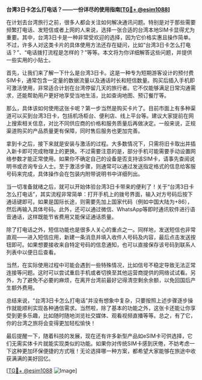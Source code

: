 **台湾3日卡怎么打电话？——一份详尽的使用指南[[TG💪+ @esim1088](https://t.me/s/esim1088)]**

在计划去台湾旅行之前，很多人都会关注如何解决通讯问题。特别是对于那些需要频繁打电话、发短信或者上网的人来说，选择一张合适的台湾本地SIM卡显得尤为重要。其中，台湾3日卡是一种非常受欢迎的选择，因为它价格实惠且操作简单。不过，许多人对这类卡片的具体使用方法还存在疑问，比如“台湾3日卡怎么打电话？”、“电话拨打流程是怎样的？”等等。本文将为你详细解答这些问题，并提供一些实用的小贴士。

首先，让我们来了解一下什么是台湾3日卡。这是一种专为短期游客设计的预付费SIM卡，通常包含一定量的数据流量以及通话时长和短信数量。购买后插入手机即可激活使用，非常适合计划在台湾停留几天的旅行者。它不仅能够满足日常沟通需求，还能帮助用户更好地享受当地生活，比如查询地图、预订餐厅等。

那么，具体该如何使用这张卡呢？第一步当然是购买卡片了。目前市面上有多种渠道可以买到台湾3日卡，包括机场柜台、便利店、线上平台等。建议大家提前在网上搜索相关信息，对比不同供应商的价格和服务质量后再做决定。一般来说，正规渠道购买的产品质量更有保障，同时售后服务也更加完善。

拿到卡之后，接下来就是安装与激活的过程。大多数情况下，只需将旧卡取出并插入新卡即可完成物理上的更换。不过需要注意的是，部分手机可能需要手动设置网络参数才能正常使用。如果你不确定自己的设备是否支持该SIM卡，请事先查阅说明书或咨询专业人士。至于激活步骤，则通常可以通过发送指定格式的信息给客服号码来完成，具体操作会在包装内附带说明书中详细列出。

当一切准备就绪之后，就可以开始体验台湾3日卡带来的便利了！关于“台湾3日卡怎么打电话”，其实流程非常简单：打开手机上的拨号界面，输入对方号码后按下通话键即可。如果是国际长途，则需要先加上国家代码（例如中国大陆为+86），然后再输入具体号码。此外，还可以通过微信、WhatsApp等即时通讯软件进行语音通话，这样既能节省费用又能保证通话质量。

除了打电话之外，短信功能也是很多人关心的重点之一。同样地，发送短信也非常直观——进入短信应用，新建一条消息并填入收件人号码及内容，最后点击发送按钮即可。如果想要接收来自特定号码的信息通知，也可以直接保存该号码到联系人列表中以便日后查看。

当然，在实际使用过程中可能会遇到一些特殊情况，比如信号不稳定导致无法正常连接等问题。这时可以尝试重启手机或者切换至其他运营商提供的网络试试看。另外，为了避免不必要的麻烦，在离开台湾前最好记得清空剩余余额，以免回国后产生额外费用。

总结来说，“台湾3日卡怎么打电话”并没有想象中复杂，只要按照上述步骤逐步操作就能顺利实现各种通信需求。当然啦，除了基本的功能之外，这张卡还能让你享受到更多乐趣，比如随时随地浏览社交媒体、观看视频直播等等。总之，有了它，你的台湾之旅将会变得更加轻松愉快！

最后提醒一下，随着科技的发展，现在还有许多新型产品如eSIM卡可供选择，它们无需实体卡片就能实现类似的功能。如果你对传统SIM卡感到厌倦，不妨考虑一下这种更加环保便捷的方式哦！无论选择哪一种方案，都希望大家能够在旅途中收获满满的美好回忆。

[[TG💪+ @esim1088](https://t.me/s/esim1088) ![Image](https://i.postimg.cc/4NQfJmqS/Snipaste-2025-05-13-00-14-12.png)]